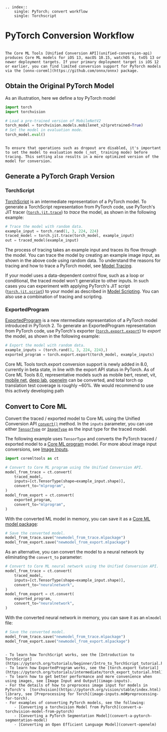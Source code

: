 ```{eval-rst}
.. index:: 
    single: PyTorch; convert workflow
    single: Torchscript
```


# PyTorch Conversion Workflow

```{admonition} Minimum Deployment Target

The Core ML Tools [Unified Conversion API](unified-conversion-api) produces Core ML models for iOS 13, macOS 10.15, watchOS 6, tvOS 13 or newer deployment targets. If your primary deployment target is iOS 12 or earlier, you can find limited conversion support for PyTorch models via the [onnx-coreml](https://github.com/onnx/onnx) package.
```

## Obtain the Original PyTorch Model

As an illustration, here we define a toy PyTorch model

```python
import torch
import torchvision

# Load a pre-trained version of MobileNetV2
torch_model = torchvision.models.mobilenet_v2(pretrained=True)
# Set the model in evaluation mode.
torch_model.eval()
```

```{admonition} Set the Model to Evaluation Mode

To ensure that operations such as dropout are disabled, it's important to set the model to evaluation mode (_not_ training mode) before tracing. This setting also results in a more optimized version of the model for conversion.
```

## Generate a PyTorch Graph Version

### TorchScript

[TorchScript](https://pytorch.org/docs/stable/jit.html) is an intermediate representation of a PyTorch model. To generate a TorchScript representation from PyTorch code, use PyTorch's JIT tracer ([`torch.jit.trace`](https://pytorch.org/docs/stable/generated/torch.jit.trace.html)) to _trace_ the model, as shown in the following example:

```python
# Trace the model with random data.
example_input = torch.rand(1, 3, 224, 224) 
traced_model = torch.jit.trace(torch_model, example_input)
out = traced_model(example_input)
```

The process of tracing takes an example input and traces its flow through the model. You can trace the model by creating an example image input, as shown in the above code using random data. To understand the reasons for tracing and how to trace a PyTorch model, see [Model Tracing](model-tracing).

If your model uses a data-dependent control flow, such as a loop or conditional, the traced model won't generalize to other inputs. In such cases you can experiment with applying PyTorch's JIT script ([`torch.jit.script`](https://pytorch.org/docs/stable/generated/torch.jit.script.html)) to your model as described in [Model Scripting](model-scripting). You can also use a combination of tracing and scripting.

### ExportedProgram

[ExportedProgram](https://pytorch.org/docs/stable/export.html) is a new ntermediate representation of a PyTorch model introduced in PyTorch 2. To generate an ExportedProgram representation from PyTorch code, use PyTorch's exporter ([`torch.export.export`](https://pytorch.org/docs/stable/export.html#torch.export.export)) to _export_ the model, as shown in the following example:

```python
# Export the model with random data.
example_inputs = (torch.rand(1, 3, 224, 224),)
exported_program = torch.export.export(torch_model, example_inputs)
```

Core ML Tools torch.export conversion support is newly added in 8.0, currently in beta state, in line with the export API status in PyTorch. As of Core ML Tools 8.0, representative models such as mobile bert, resnet, vit, [mobile net](convert-a-torchvision-model-from-pytorch), [deep lab](convert-a-pytorch-segmentation-model), [openelm](convert-openelm) can be converted, and total torch op translation test coverage is roughly ~60%. We would recommend to use this actively developing path

## Convert to Core ML

Convert the traced / exported model to Core ML using the Unified Conversion API [`convert()`](https://apple.github.io/coremltools/source/coremltools.converters.convert.html#module-coremltools.converters._converters_entry) method. In the `inputs` parameter, you can use either [`TensorType`](https://apple.github.io/coremltools/source/coremltools.converters.mil.input_types.html#tensortype) or [`ImageType`](https://apple.github.io/coremltools/source/coremltools.converters.mil.input_types.html#coremltools.converters.mil.input_types.ImageType) as the input type for the traced model.

The following example uses `TensorType` and converts the PyTorch traced / exported model to a [Core ML program](convert-to-ml-program) model. For more about image input conversions, see [Image Inputs](image-inputs).

```python
import coremltools as ct

# Convert to Core ML program using the Unified Conversion API.
model_from_trace = ct.convert(
    traced_model,
    inputs=[ct.TensorType(shape=example_input.shape)],
    convert_to="mlprogram",
)
model_from_export = ct.convert(
    exported_program,
    convert_to="mlprogram",
)
```

With the converted ML model in memory, you can save it as a [Core ML model package](convert-to-ml-program.md#save-ml-programs-as-model-packages):

```python
# Save the converted model.
model_from_trace.save("newmodel_from_trace.mlpackage")
model_from_export.save("newmodel_from_export.mlpackage")
```

As an alternative, you can convert the model to a neural network by eliminating the `convert_to` parameter:

```python
# Convert to Core ML neural network using the Unified Conversion API.
model_from_trace = ct.convert(
    traced_model,
    inputs=[ct.TensorType(shape=example_input.shape)],
    convert_to="neuralnetwork",
)
model_from_export = ct.convert(
    exported_program,
    convert_to="neuralnetwork",
)
```

With the converted neural network in memory, you can save it as an `mlmodel` file:

```python
# Save the converted model.
model_from_trace.save("newmodel_from_trace.mlpackage")
model_from_export.save("newmodel_from_export.mlpackage")
```

```{admonition} For More Information

- To learn how TorchScript works, see the [Introduction to TorchScript](https://pytorch.org/tutorials/beginner/Intro_to_TorchScript_tutorial.html).
- To learn how ExportedProgram works, see the [torch.export tutorial](https://pytorch.org/tutorials/intermediate/torch_export_tutorial.html)
- To learn how to get better performance and more convenience when using images, see [Image Input and Output](image-inputs).
- For the details of how to preprocess image input for models in PyTorch's  [torchvision](https://pytorch.org/vision/stable/index.html) library, see [Preprocessing for Torch](image-inputs.md#preprocessing-for-torch).
- For examples of converting PyTorch models, see the following:
    - [Converting a torchvision Model from PyTorch](convert-a-torchvision-model-from-pytorch)
    - [Converting a PyTorch Segmentation Model](convert-a-pytorch-segmentation-model)
    - [Converting an Open Efficient Language Model](convert-openelm)
```
